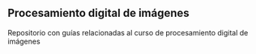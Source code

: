 ## Procesamiento digital de imágenes
Repositorio con guías relacionadas al curso de procesamiento digital de imágenes

